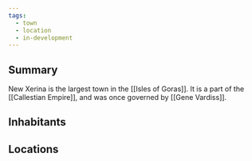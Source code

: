 ```yaml
---
tags:
  - town
  - location
  - in-development
---
```

## Summary

New Xerina is the largest town in the [[Isles of Goras]]. It is a part of the [[Callestian Empire]], and was once governed by [[Gene Vardiss]].

## Inhabitants


## Locations